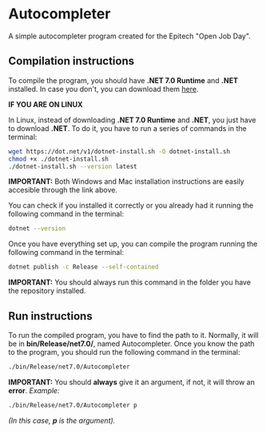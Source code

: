 # Autocompleter
A simple autocompleter program created for the Epitech "Open Job Day".

## Compilation instructions
To compile the program, you should have **.NET 7.0 Runtime** and **.NET** installed. In case you don't, you can download them [here](https://dotnet.microsoft.com/es-es/download).

**IF YOU ARE ON LINUX**

In Linux, instead of downloading **.NET 7.0 Runtime** and **.NET**, you just have to download **.NET**. To do it, you have to run a series of commands in the terminal:
```bash
wget https://dot.net/v1/dotnet-install.sh -O dotnet-install.sh
chmod +x ./dotnet-install.sh
./dotnet-install.sh --version latest
```
**IMPORTANT:** Both Windows and Mac installation instructions are easily accesible through the link above.

You can check if you installed it correctly or you already had it running the following command in the terminal:
```bash
dotnet --version
```

Once you have everything set up, you can compile the program running the following command in the terminal:
```bash
dotnet publish -c Release --self-contained
```
**IMPORTANT:** You should always run this command in the folder you have the repository installed.

## Run instructions
To run the compiled program, you have to find the path to it. Normally, it will be in **bin/Release/net7.0/**, named Autocompleter. Once you know the path to the program, you should run the following command in the terminal:
```bash
./bin/Release/net7.0/Autocompleter
```

**IMPORTANT:** You should **always** give it an argument, if not, it will throw an **error**. 
*Example:*
```bash
./bin/Release/net7.0/Autocompleter p
```
*(In this case, **p** is the argument).*

